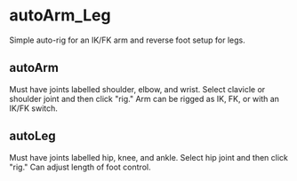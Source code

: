 # autoArm_Leg
Simple auto-rig for an IK/FK arm and reverse foot setup for legs.

## autoArm
Must have joints labelled shoulder, elbow, and wrist.
Select clavicle or shoulder joint and then click "rig."
Arm can be rigged as IK, FK, or with an IK/FK switch.

## autoLeg
Must have joints labelled hip, knee, and ankle.
Select hip joint and then click "rig."
Can adjust length of foot control.
